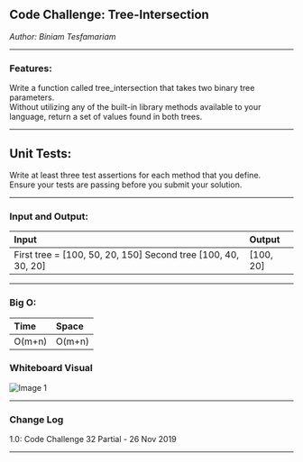 ## Code Challenge: Tree-Intersection  
*Author: Biniam Tesfamariam*

---


### Features:   
Write a function called tree_intersection that takes two binary tree parameters.  
Without utilizing any of the built-in library methods available to your language, return a set of values found in both trees.  

---
## Unit Tests:
Write at least three test assertions for each method that you define.  
Ensure your tests are passing before you submit your solution.

---
### Input and Output:  
| Input |  Output |
| :----------- | :----------- |
First tree = [100, 50, 20, 150] Second tree [100, 40, 30, 20]| [100, 20] | 

---


### Big O:  
| Time |  Space |
| :----------- | :----------- |
 O(m+n) | O(m+n) | 


### Whiteboard Visual
![Image 1]()

---

### Change Log
 
1.0: Code Challenge 32 Partial - 26 Nov 2019  


---
